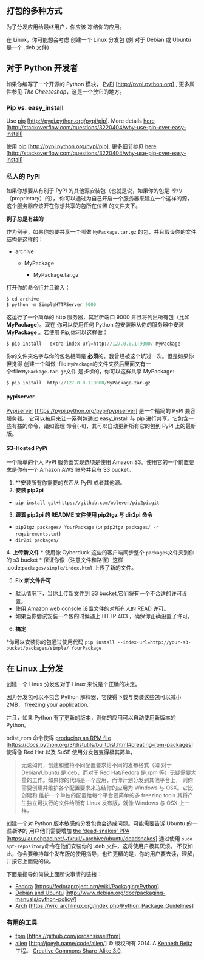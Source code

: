 ## 打包的多种方式

为了分发应用给最终用户，你应该 冻结你的应用。

在 Linux，你可能想会考虑 创建一个 Linux 分发包 (例 对于 Debian 或 Ubuntu 是一个 .deb 文件)

## 对于 Python 开发者

如果你编写了一个开源的 Python 模块， [PyPI](http://pypi.python.org) [http://pypi.python.org] , 更多属性参见 *The Cheeseshop*，这是一个放它的地方。

### Pip vs. easy_install

Use [pip](http://pypi.python.org/pypi/pip) [http://pypi.python.org/pypi/pip]. More details [here](http://stackoverflow.com/questions/3220404/why-use-pip-over-easy-install) [http://stackoverflow.com/questions/3220404/why-use-pip-over-easy-install]

使用 [pip](http://pypi.python.org/pypi/pip) [http://pypi.python.org/pypi/pip]. 更多细节参见 [here](http://stackoverflow.com/questions/3220404/why-use-pip-over-easy-install) [http://stackoverflow.com/questions/3220404/why-use-pip-over-easy-install]

### 私人的 PyPI

如果你想要从有别于 PyPI 的其他源安装包（也就是说，如果你的包是 *专门* （proprietary）的）， 你可以通过为自己开启一个服务器来建立一个这样的源，这个服务器应该开在你想共享的包所在位置 的文件夹下。

**例子总是有益的**

作为例子，如果你想要共享一个叫做 `MyPackage.tar.gz` 的包，并且假设你的文件 结构是这样的：

*   archive

    *   MyPackage

        *   MyPackage.tar.gz

打开你的命令行并且输入：

```py
$ cd archive
$ python -m SimpleHTTPServer 9000 
```

这运行了一个简单的 http 服务器，其监听端口 9000 并且将列出所有包（比如 **MyPackage**）。现在 你可以使用任何 Python 包安装器从你的服务器中安装 **MyPackage** 。若使用 Pip,你可以这样做：

```py
$ pip install --extra-index-url=http://127.0.0.1:9000/ MyPackage 
```

你的文件夹名字与你的包名相同是 **必须**的。我曾经被这个坑过一次。但是如果你但觉得 创建一个叫做 :file:`MyPackage`的文件夹然后里面又有一个:file:`MyPackage.tar.gz`文件 是*多余*的，你可以这样共享 MyPackage:

```py
$ pip install  http://127.0.0.1:9000/MyPackage.tar.gz 
```

#### pypiserver

[Pypiserver](https://pypi.python.org/pypi/pypiserver) [https://pypi.python.org/pypi/pypiserver] 是一个精简的 PyPI 兼容服务器。 它可以被用来让一系列包通过 easy_install 与 pip 进行共享。它包含一些有益的命令，诸如管理 命令(`-U`)，其可以自动更新所有它的包到 PyPI 上的最新版。

#### S3-Hosted PyPi

一个简单的个人 PyPI 服务器实现选项是使用 Amazon S3。使用它的一个前置要求是你有一个 Amazon AWS 账号并且有 S3 bucket。

1.  **安装所有你需要的东西从 PyPI 或者其他源。
2.  **安装 pip2pi**

*   `pip install git+https://github.com/wolever/pip2pi.git`

3.  **跟着 pip2pi 的 README 文件使用 pip2tgz 与 dir2pi 命令**

*   `pip2tgz packages/ YourPackage` (or `pip2tgz packages/ -r requirements.txt`)
*   `dir2pi packages/`

4\. **上传新文件** * 使用像 Cyberduck 这些的客户端同步整个 `packages`文件夹到你的 s3 bucket * 保证你像（注意文件和路径）这样 :code:`packages/simple/index.html` 上传了新的文件。

5.  **Fix 新文件许可**

*   默认情况下，当你上传新文件到 S3 bucket,它们将有一个不合适的许可设置。
*   使用 Amazon web console 设置文件的对所有人的 READ 许可。
*   如果当你尝试安装一个包的时候遇上 HTTP 403 ，确保你正确设置了许可。

6.  **搞定**

*你可以安装你的包通过使用代码 `pip install --index-url=http://your-s3-bucket/packages/simple/ YourPackage`

 ## 在 Linux 上分发

创建一个 Linux 分发包对于 Linux 来说是个正确的决定。

因为分发包可以不包含 Python 解释器，它使得下载与安装这些包可以减小 2MB， freezing your application.

并且，如果 Python 有了更新的版本，则你的应用可以自动使用新版本的 Python。

bdist_rpm 命令使得 [producing an RPM file](https://docs.python.org/3/distutils/builtdist.html#creating-rpm-packages) [https://docs.python.org/3/distutils/builtdist.html#creating-rpm-packages] 使得像 Red Hat 以及 SuSE 使用分发包变得极其简单，

> 无论如何，创建和维持不同配置要求给不同的发布格式（如 对于 Debian/Ubuntu 是.deb，而对于 Red Hat/Fedora 是.rpm 等）无疑需要大量的工作。如果你的代码是一个应用，而你计划分发到其他平台上， 则你需要创建并维护各个配置要求来冻结你的应用为 Windows 与 OSX。它比创建和 维护一个单独的配置给每个平台要简单的多 freezing tools 其将产生独立可执行的文件给所有 Linux 发布版，就像 Windows 与 OSX 上一样，

创建一个对 Python 版本敏感的分发包也会造成问题。可能需要告诉 Ubuntu 的*一些版本*的 用户他们需要增加 [the ‘dead-snakes’ PPA](https://launchpad.net/~fkrull/+archive/ubuntu/deadsnakes) [https://launchpad.net/~fkrull/+archive/ubuntu/deadsnakes] 通过使用 `sudo apt-repository`命令在他们安装你的 .deb 文件，这将使用户极其厌烦。 不仅如此，你会要维持每个发布版的使用指导，也许更糟的是，你的用户要去读，理解， 并按它上面说的做。

下面是指导如何做上面所说事情的链接：

*   [Fedora](https://fedoraproject.org/wiki/Packaging:Python) [https://fedoraproject.org/wiki/Packaging:Python]
*   [Debian and Ubuntu](http://www.debian.org/doc/packaging-manuals/python-policy/) [http://www.debian.org/doc/packaging-manuals/python-policy/]
*   [Arch](https://wiki.archlinux.org/index.php/Python_Package_Guidelines) [https://wiki.archlinux.org/index.php/Python_Package_Guidelines]

### 有用的工具

*   [fpm](https://github.com/jordansissel/fpm) [https://github.com/jordansissel/fpm]
*   [alien](http://joeyh.name/code/alien/) [http://joeyh.name/code/alien/] © 版权所有 2014\. A <a href="http://kennethreitz.com/pages/open-projects.html">Kenneth Reitz</a> 工程。 <a href="http://creativecommons.org/licenses/by-nc-sa/3.0/"> Creative Commons Share-Alike 3.0</a>.